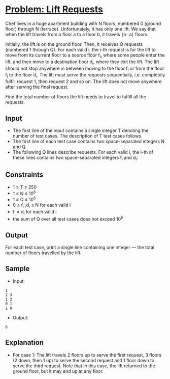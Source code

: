 # [Problem: Lift Requests](https://www.codechef.com/problems/LIFTME)

Chef lives in a huge apartment building with N floors, numbered 0 (ground floor) through N (terrace). Unfortunately, it has only one lift. We say that when the lift travels from a floor a to a floor b, it travels ∣b−a∣ floors.

Initially, the lift is on the ground floor. Then, it receives Q requests (numbered 1 through Q). For each valid i, the i-th request is for the lift to move from its current floor to a source floor f<sub>i</sub>, where some people enter the lift, and then move to a destination floor d<sub>i</sub>, where they exit the lift. The lift should not stop anywhere in between moving to the floor f<sub>i</sub> or from the floor f<sub>i</sub> to the floor d<sub>i</sub>. The lift must serve the requests sequentially, i.e. completely fulfill request 1, then request 2 and so on. The lift does not move anywhere after serving the final request.

Find the total number of floors the lift needs to travel to fulfill all the requests.

## Input

- The first line of the input contains a single integer T denoting the number of test cases. The description of T test cases follows.
- The first line of each test case contains two space-separated integers N and Q.
- The following Q lines describe requests. For each valid i, the i-th of these lines contains two space-separated integers f<sub>i</sub> and d<sub>i</sub>.

## Constraints

- 1 ≤ T ≤ 250
- 1 ≤ N ≤ 10<sup>6</sup>
- 1 ≤ Q ≤ 10<sup>5</sup>
- 0 ≤ f<sub>i</sub> ,d<sub>i</sub> ≤ N for each valid i
- f<sub>i</sub> ≠ d<sub>i</sub> for each valid i
- the sum of Q over all test cases does not exceed 10<sup>5</sup>

## Output

For each test case, print a single line containing one integer ― the total number of floors travelled by the lift.

## Sample

- Input:
```
1
2 3
1 2
0 1
1 0
```

- Output:
```
6
```

## Explanation

- For case 1: The lift travels 2 floors up to serve the first request, 3 floors (2 down, then 1 up) to serve the second request and 1 floor down to serve the third request. Note that in this case, the lift returned to the ground floor, but it may end up at any floor.
